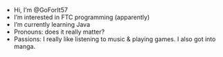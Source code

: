 -  Hi, I’m @GoForIt57
-  I’m interested in FTC programming (apparently)
-  I’m currently learning Java
-  Pronouns: does it really matter?
-  Passions:
     I really like listening to music & playing games. I also got into manga.

<!---
GoForIt57/GoForIt57 is a ✨ special ✨ repository because its `README.md` (this file) appears on your GitHub profile.
You can click the Preview link to take a look at your changes.
--->
